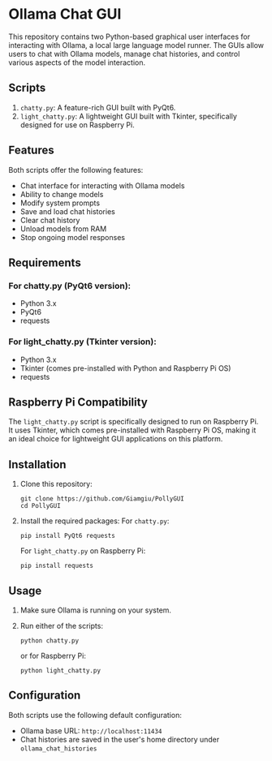 # Ollama Chat GUI

This repository contains two Python-based graphical user interfaces for interacting with Ollama, a local large language model runner. The GUIs allow users to chat with Ollama models, manage chat histories, and control various aspects of the model interaction.

## Scripts

1. `chatty.py`: A feature-rich GUI built with PyQt6.
2. `light_chatty.py`: A lightweight GUI built with Tkinter, specifically designed for use on Raspberry Pi.

## Features

Both scripts offer the following features:
- Chat interface for interacting with Ollama models
- Ability to change models
- Modify system prompts
- Save and load chat histories
- Clear chat history
- Unload models from RAM
- Stop ongoing model responses

## Requirements

### For chatty.py (PyQt6 version):
- Python 3.x
- PyQt6
- requests

### For light_chatty.py (Tkinter version):
- Python 3.x
- Tkinter (comes pre-installed with Python and Raspberry Pi OS)
- requests

## Raspberry Pi Compatibility

The `light_chatty.py` script is specifically designed to run on Raspberry Pi. It uses Tkinter, which comes pre-installed with Raspberry Pi OS, making it an ideal choice for lightweight GUI applications on this platform.

## Installation

1. Clone this repository:
   ```
   git clone https://github.com/Giamgiu/PollyGUI
   cd PollyGUI
   ```

2. Install the required packages:
   For `chatty.py`:
   ```
   pip install PyQt6 requests
   ```
   For `light_chatty.py` on Raspberry Pi:
   ```
   pip install requests
   ```

## Usage

1. Make sure Ollama is running on your system.

2. Run either of the scripts:
   ```
   python chatty.py
   ```
   or for Raspberry Pi:
   ```
   python light_chatty.py
   ```

## Configuration

Both scripts use the following default configuration:
- Ollama base URL: `http://localhost:11434`
- Chat histories are saved in the user's home directory under `ollama_chat_histories`
